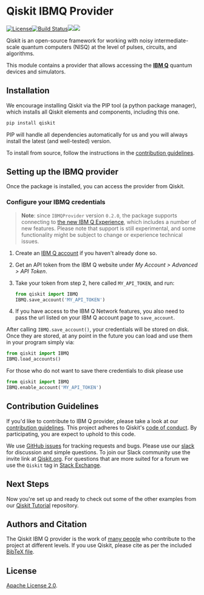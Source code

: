 # Qiskit IBMQ Provider

[![License](https://img.shields.io/github/license/Qiskit/qiskit-ibmq-provider.svg?style=popout-square)](https://opensource.org/licenses/Apache-2.0)[![Build Status](https://img.shields.io/travis/com/Qiskit/qiskit-ibmq-provider/master.svg?style=popout-square)](https://travis-ci.com/Qiskit/qiskit-ibmq-provider)[![](https://img.shields.io/github/release/Qiskit/qiskit-ibmq-provider.svg?style=popout-square)](https://github.com/Qiskit/qiskit-ibmq-provider/releases)[![](https://img.shields.io/pypi/dm/qiskit-ibmq-provider.svg?style=popout-square)](https://pypi.org/project/qiskit-ibmq-provider/)

Qiskit is an open-source framework for working with noisy intermediate-scale
quantum computers (NISQ) at the level of pulses, circuits, and algorithms.

This module contains a provider that allows accessing the **[IBM Q]** quantum
devices and simulators.

## Installation

We encourage installing Qiskit via the PIP tool (a python package manager),
which installs all Qiskit elements and components, including this one.

```bash
pip install qiskit
```

PIP will handle all dependencies automatically for us and you will always
install the latest (and well-tested) version.

To install from source, follow the instructions in the
[contribution guidelines].

## Setting up the IBMQ provider

Once the package is installed, you can access the provider from Qiskit.

### Configure your IBMQ credentials

> **Note**: since `IBMQProvider` version `0.2.0`, the package supports
> connecting to [the new IBM Q Experience], which includes a number of new
> features. Please note that support is still experimental, and some
> functionality might be subject to change or experience technical issues.

1. Create an [IBM Q account] if you haven't already done so.

2. Get an API token from the IBM Q website under
   _My Account > Advanced > API Token_. 

3. Take your token from step 2, here called `MY_API_TOKEN`, and run:

   ```python
   from qiskit import IBMQ
   IBMQ.save_account('MY_API_TOKEN')
   ```

4. If you have access to the IBM Q Network features, you also need to pass the
   url listed on your IBM Q account page to `save_account`.

After calling `IBMQ.save_account()`, your credentials will be stored on disk.
Once they are stored, at any point in the future you can load and use them
in your program simply via:

```python
from qiskit import IBMQ
IBMQ.load_accounts()
```

For those who do not want to save there credentials to disk please use

```python
from qiskit import IBMQ
IBMQ.enable_account('MY_API_TOKEN')
```

## Contribution Guidelines

If you'd like to contribute to IBM Q provider, please take a look at our
[contribution guidelines]. This project adheres to Qiskit's [code of conduct].
By participating, you are expect to uphold to this code.

We use [GitHub issues] for tracking requests and bugs. Please use our [slack]
for discussion and simple questions. To join our Slack community use the
invite link at [Qiskit.org]. For questions that are more suited for a forum we
use the `Qiskit` tag in [Stack Exchange].

## Next Steps

Now you're set up and ready to check out some of the other examples from our
[Qiskit Tutorial] repository.

## Authors and Citation

The Qiskit IBM Q provider is the work of [many people] who contribute to the
project at different levels. If you use Qiskit, please cite as per the included
[BibTeX file].

## License

[Apache License 2.0].


[IBM Q]: https://www.research.ibm.com/ibm-q/
[IBM Q account]: https://quantumexperience.ng.bluemix.net
[contribution guidelines]: https://github.com/Qiskit/qiskit-ibmq-provider/blob/master/CONTRIBUTING.md
[code of conduct]: https://github.com/Qiskit/qiskit-ibmq-provider/blob/master/CODE_OF_CONDUCT.md
[GitHub issues]: https://github.com/Qiskit/qiskit-ibmq-provider/issues
[slack]: https://qiskit.slack.com
[Qiskit.org]: https://qiskit.org
[Stack Exchange]: https://quantumcomputing.stackexchange.com/questions/tagged/qiskit
[Qiskit Tutorial]: https://github.com/Qiskit/qiskit-tutorial
[many people]: https://github.com/Qiskit/qiskit-terra/graphs/contributors
[BibTeX file]: https://github.com/Qiskit/qiskit/blob/master/Qiskit.bib
[Apache License 2.0]: https://github.com/Qiskit/qiskit-ibmq-provider/blob/master/LICENSE.txt
[the new IBM Q Experience]: https://quantum-computing.ibm.com/
